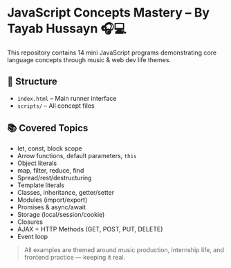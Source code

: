 # JavaScript Concepts Mastery – By Tayab Hussayn 🎧💻

This repository contains 14 mini JavaScript programs demonstrating core language concepts through music & web dev life themes.

## 📁 Structure

- `index.html` – Main runner interface
- `scripts/` – All concept files

## 📚 Covered Topics

- let, const, block scope
- Arrow functions, default parameters, `this`
- Object literals
- map, filter, reduce, find
- Spread/rest/destructuring
- Template literals
- Classes, inheritance, getter/setter
- Modules (import/export)
- Promises & async/await
- Storage (local/session/cookie)
- Closures
- AJAX + HTTP Methods (GET, POST, PUT, DELETE)
- Event loop

> All examples are themed around music production, internship life, and frontend practice — keeping it real.

